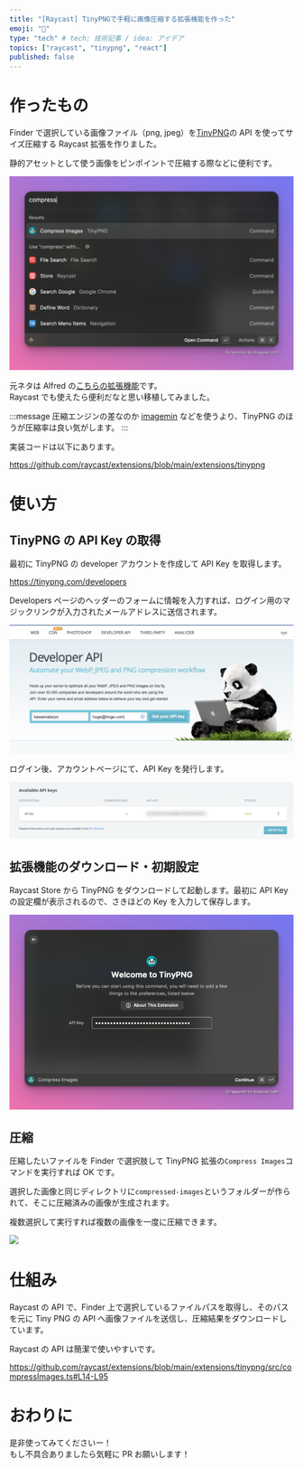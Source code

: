 ```yaml
---
title: "[Raycast] TinyPNGで手軽に画像圧縮する拡張機能を作った"
emoji: "🐼"
type: "tech" # tech: 技術記事 / idea: アイデア
topics: ["raycast", "tinypng", "react"]
published: false
---
```


# 作ったもの

Finder で選択している画像ファイル（png, jpeg）を[TinyPNG](https://tinypng.com/)の API を使ってサイズ圧縮する Raycast 拡張を作りました。

静的アセットとして使う画像をピンポイントで圧縮する際などに便利です。

![](/images/73b976789700d3/2022-09-04-08-06-39.png)

元ネタは Alfred の[こちらの拡張機能](https://github.com/alfredapp/tinypng-workflow#readme)です。  
Raycast でも使えたら便利だなと思い移植してみました。

:::message
圧縮エンジンの差なのか [imagemin](https://www.npmjs.com/package/imagemin) などを使うより、TinyPNG のほうが圧縮率は良い気がします。
:::

実装コードは以下にあります。

https://github.com/raycast/extensions/blob/main/extensions/tinypng

# 使い方

## TinyPNG の API Key の取得

最初に TinyPNG の developer アカウントを作成して API Key を取得します。

https://tinypng.com/developers

Developers ページのヘッダーのフォームに情報を入力すれば、ログイン用のマジックリンクが入力されたメールアドレスに送信されます。

![](/images/73b976789700d3/2022-09-04-06-48-12.png)

ログイン後、アカウントページにて、API Key を発行します。

![](/images/73b976789700d3/2022-09-04-07-01-42.png)

## 拡張機能のダウンロード・初期設定

Raycast Store から TinyPNG をダウンロードして起動します。最初に API Key の設定欄が表示されるので、さきほどの Key を入力して保存します。

![](/images/73b976789700d3/2022-09-04-07-03-11.png)

## 圧縮

圧縮したいファイルを Finder で選択肢して TinyPNG 拡張の`Compress Images`コマンドを実行すれば OK です。

選択した画像と同じディレクトリに`compressed-images`というフォルダーが作られて、そこに圧縮済みの画像が生成されます。

複数選択して実行すれば複数の画像を一度に圧縮できます。

![](https://i.gyazo.com/39e916e4681b8fc1e315e55185088ec4.gif)

# 仕組み

Raycast の API で、Finder 上で選択しているファイルパスを取得し、そのパスを元に Tiny PNG の API へ画像ファイルを送信し、圧縮結果をダウンロードしています。

Raycast の API は簡潔で使いやすいです。

https://github.com/raycast/extensions/blob/main/extensions/tinypng/src/compressImages.ts#L14-L95

# おわりに

是非使ってみてくださいー！  
もし不具合ありましたら気軽に PR お願いします！

